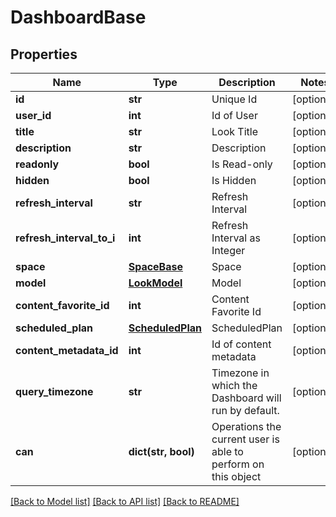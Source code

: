 # DashboardBase

## Properties
Name | Type | Description | Notes
------------ | ------------- | ------------- | -------------
**id** | **str** | Unique Id | [optional] 
**user_id** | **int** | Id of User | [optional] 
**title** | **str** | Look Title | [optional] 
**description** | **str** | Description | [optional] 
**readonly** | **bool** | Is Read-only | [optional] 
**hidden** | **bool** | Is Hidden | [optional] 
**refresh_interval** | **str** | Refresh Interval | [optional] 
**refresh_interval_to_i** | **int** | Refresh Interval as Integer | [optional] 
**space** | [**SpaceBase**](SpaceBase.md) | Space | [optional] 
**model** | [**LookModel**](LookModel.md) | Model | [optional] 
**content_favorite_id** | **int** | Content Favorite Id | [optional] 
**scheduled_plan** | [**ScheduledPlan**](ScheduledPlan.md) | ScheduledPlan | [optional] 
**content_metadata_id** | **int** | Id of content metadata | [optional] 
**query_timezone** | **str** | Timezone in which the Dashboard will run by default. | [optional] 
**can** | **dict(str, bool)** | Operations the current user is able to perform on this object | [optional] 

[[Back to Model list]](../README.md#documentation-for-models) [[Back to API list]](../README.md#documentation-for-api-endpoints) [[Back to README]](../README.md)


